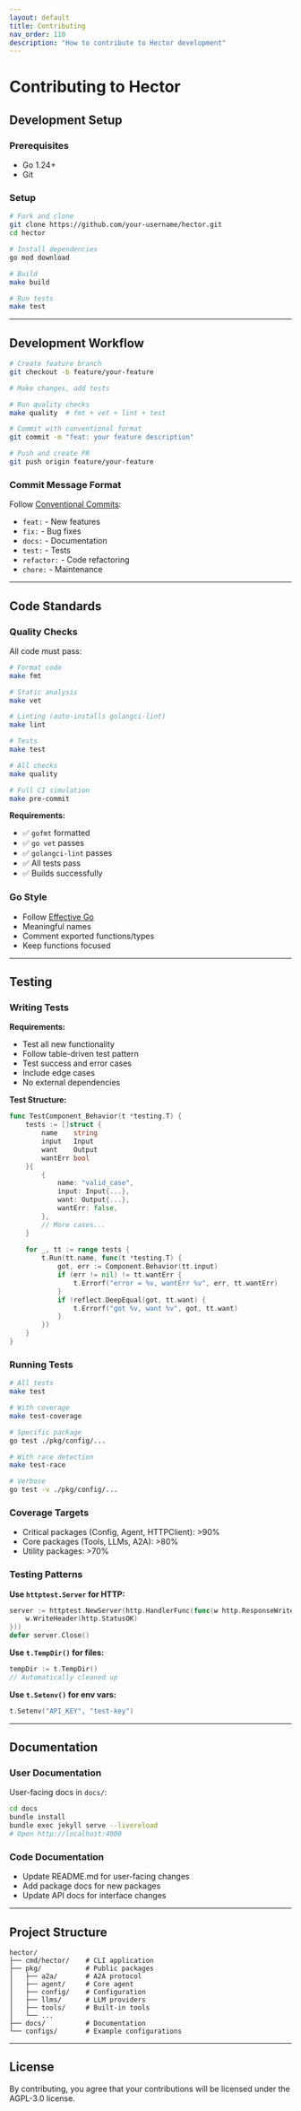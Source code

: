 ```yaml
---
layout: default
title: Contributing
nav_order: 110
description: "How to contribute to Hector development"
---
```


# Contributing to Hector

## Development Setup

### Prerequisites

- Go 1.24+
- Git

### Setup

```bash
# Fork and clone
git clone https://github.com/your-username/hector.git
cd hector

# Install dependencies
go mod download

# Build
make build

# Run tests
make test
```

---

## Development Workflow

```bash
# Create feature branch
git checkout -b feature/your-feature

# Make changes, add tests

# Run quality checks
make quality  # fmt + vet + lint + test

# Commit with conventional format
git commit -m "feat: your feature description"

# Push and create PR
git push origin feature/your-feature
```

### Commit Message Format

Follow [Conventional Commits](https://www.conventionalcommits.org/):

- `feat:` - New features
- `fix:` - Bug fixes
- `docs:` - Documentation
- `test:` - Tests
- `refactor:` - Code refactoring
- `chore:` - Maintenance

---

## Code Standards

### Quality Checks

All code must pass:

```bash
# Format code
make fmt

# Static analysis
make vet

# Linting (auto-installs golangci-lint)
make lint

# Tests
make test

# All checks
make quality

# Full CI simulation
make pre-commit
```

**Requirements:**
- ✅ `gofmt` formatted
- ✅ `go vet` passes
- ✅ `golangci-lint` passes
- ✅ All tests pass
- ✅ Builds successfully

### Go Style

- Follow [Effective Go](https://golang.org/doc/effective_go.html)
- Meaningful names
- Comment exported functions/types
- Keep functions focused

---

## Testing

### Writing Tests

**Requirements:**
- Test all new functionality
- Follow table-driven test pattern
- Test success and error cases
- Include edge cases
- No external dependencies

**Test Structure:**

```go
func TestComponent_Behavior(t *testing.T) {
    tests := []struct {
        name    string
        input   Input
        want    Output
        wantErr bool
    }{
        {
            name: "valid_case",
            input: Input{...},
            want: Output{...},
            wantErr: false,
        },
        // More cases...
    }
    
    for _, tt := range tests {
        t.Run(tt.name, func(t *testing.T) {
            got, err := Component.Behavior(tt.input)
            if (err != nil) != tt.wantErr {
                t.Errorf("error = %v, wantErr %v", err, tt.wantErr)
            }
            if !reflect.DeepEqual(got, tt.want) {
                t.Errorf("got %v, want %v", got, tt.want)
            }
        })
    }
}
```

### Running Tests

```bash
# All tests
make test

# With coverage
make test-coverage

# Specific package
go test ./pkg/config/...

# With race detection
make test-race

# Verbose
go test -v ./pkg/config/...
```

### Coverage Targets

- Critical packages (Config, Agent, HTTPClient): >90%
- Core packages (Tools, LLMs, A2A): >80%
- Utility packages: >70%

### Testing Patterns

**Use `httptest.Server` for HTTP:**
```go
server := httptest.NewServer(http.HandlerFunc(func(w http.ResponseWriter, r *http.Request) {
    w.WriteHeader(http.StatusOK)
}))
defer server.Close()
```

**Use `t.TempDir()` for files:**
```go
tempDir := t.TempDir()
// Automatically cleaned up
```

**Use `t.Setenv()` for env vars:**
```go
t.Setenv("API_KEY", "test-key")
```

---

## Documentation

### User Documentation

User-facing docs in `docs/`:

```bash
cd docs
bundle install
bundle exec jekyll serve --livereload
# Open http://localhost:4000
```

### Code Documentation

- Update README.md for user-facing changes
- Add package docs for new packages
- Update API docs for interface changes

---

## Project Structure

```
hector/
├── cmd/hector/    # CLI application
├── pkg/           # Public packages
│   ├── a2a/       # A2A protocol
│   ├── agent/     # Core agent
│   ├── config/    # Configuration
│   ├── llms/      # LLM providers
│   ├── tools/     # Built-in tools
│   └── ...
├── docs/          # Documentation
└── configs/       # Example configurations
```

---

## License

By contributing, you agree that your contributions will be licensed under the AGPL-3.0 license.
